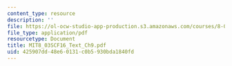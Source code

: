 ```yaml
---
content_type: resource
description: ''
file: https://ol-ocw-studio-app-production.s3.amazonaws.com/courses/8-03sc-physics-iii-vibrations-and-waves-fall-2016/425907dd48e60131c0b5930bda1840fd_MIT8_03SCF16_Text_Ch9.pdf
file_type: application/pdf
resourcetype: Document
title: MIT8_03SCF16_Text_Ch9.pdf
uid: 425907dd-48e6-0131-c0b5-930bda1840fd
---
```

